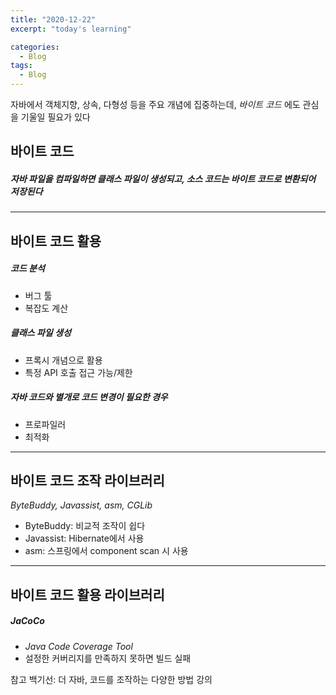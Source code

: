 ```yaml
---
title: "2020-12-22"
excerpt: "today's learning"

categories:
  - Blog
tags:
  - Blog
---
```


자바에서 객체지향, 상속, 다형성 등을 주요 개념에 집중하는데, <em>바이트 코드</em> 에도 관심을 기울일 필요가 있다    

## 바이트 코드
##### <em> 자바 파일을 컴파일하면 클래스 파일이 생성되고,  소스 코드는 바이트 코드로 변환되어 저장된다</em>  
***  

## 바이트 코드 활용 
##### 코드 분석
  * 버그 툴
  * 복잡도 계산
 ##### 클래스 파일 생성
  * 프록시 개념으로 활용
  * 특정 API 호출 접근 가능/제한
 ##### 자바 코드와 별개로 코드 변경이 필요한 경우
  * 프로파일러
  * 최적화
  
 
***  
## 바이트 코드 조작 라이브러리
<em>ByteBuddy, Javassist, asm, CGLib</em>
  * ByteBuddy: 비교적 조작이 쉽다
  * Javassist: Hibernate에서 사용
  * asm: 스프링에서 component scan 시 사용 
***  
## 바이트 코드 활용 라이브러리
##### JaCoCo
* <em>Java Code Coverage Tool</em>
* 설정한 커버리지를 만족하지 못하면 빌드 실패







참고
백기선: 더 자바, 코드를 조작하는 다양한 방법 강의
